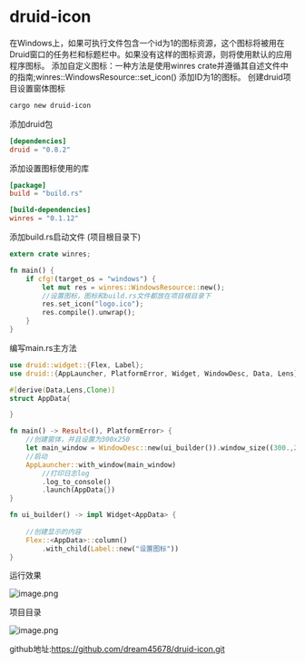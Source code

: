 # druid-icon
在Windows上，如果可执行文件包含一个id为1的图标资源，这个图标将被用在Druid窗口的任务栏和标题栏中。如果没有这样的图标资源，则将使用默认的应用程序图标。
添加自定义图标：一种方法是使用winres crate并遵循其自述文件中的指南;winres::WindowsResource::set_icon() 添加ID为1的图标。
创建druid项目设置窗体图标
```bash
cargo new druid-icon
```
添加druid包
```toml
[dependencies]
druid = "0.8.2"
```
添加设置图标使用的库
```toml
[package]
build = "build.rs"

[build-dependencies]
winres = "0.1.12"
```
添加build.rs启动文件 (项目根目录下)
```rust
extern crate winres;

fn main() {
    if cfg!(target_os = "windows") {
        let mut res = winres::WindowsResource::new();
        //设置图标，图标和build.rs文件都放在项目根目录下
        res.set_icon("logo.ico");
        res.compile().unwrap();
    }
}
```
编写main.rs主方法
```rust
use druid::widget::{Flex, Label};
use druid::{AppLauncher, PlatformError, Widget, WindowDesc, Data, Lens};

#[derive(Data,Lens,Clone)]
struct AppData{

}

fn main() -> Result<(), PlatformError> {
    //创建窗体，并且设置为300x250
    let main_window = WindowDesc::new(ui_builder()).window_size((300.,250.));
    //启动
    AppLauncher::with_window(main_window)
        //打印日志log
        .log_to_console()
        .launch(AppData{})
}

fn ui_builder() -> impl Widget<AppData> {
    
    //创建显示的内容
    Flex::<AppData>::column()
        .with_child(Label::new("设置图标"))
}

```
运行效果

![image.png](https://cdn.nlark.com/yuque/0/2023/png/22289421/1677056924209-5a457a06-2169-4e55-be02-548e6da27d46.png#averageHue=%23c3b9ab&clientId=u617e27e6-4a82-4&from=paste&height=310&id=u6b1a8a3d&name=image.png&originHeight=310&originWidth=316&originalType=binary&ratio=1&rotation=0&showTitle=false&size=35920&status=done&style=none&taskId=ue4aedb56-4b54-442c-810a-bd4ed620fe2&title=&width=316)

项目目录

![image.png](https://cdn.nlark.com/yuque/0/2023/png/22289421/1677056966608-37e6bcc8-ff90-4cd5-a209-00249181d95a.png#averageHue=%2327282a&clientId=u617e27e6-4a82-4&from=paste&height=245&id=u517f6684&name=image.png&originHeight=245&originWidth=304&originalType=binary&ratio=1&rotation=0&showTitle=false&size=12432&status=done&style=none&taskId=u68ed411a-ae4c-46f0-8686-26c4333b252&title=&width=304)

github地址:https://github.com/dream45678/druid-icon.git
